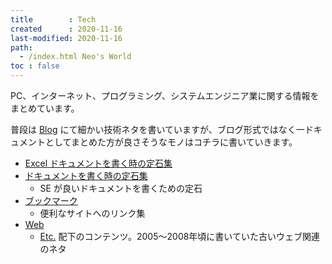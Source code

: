 ```yaml
---
title        : Tech
created      : 2020-11-16
last-modified: 2020-11-16
path:
  - /index.html Neo's World
toc : false
---
```


PC、インターネット、プログラミング、システムエンジニア業に関する情報をまとめています。

普段は [Blog](/blog/index.html) にて細かい技術ネタを書いていますが、ブログ形式ではなく一ドキュメントとしてまとめた方が良さそうなモノはコチラに書いていきます。

- [Excel ドキュメントを書く時の定石集](excel-best-practices.html)
- [ドキュメントを書く時の定石集](documents-best-practices.html)
  - SE が良いドキュメントを書くための定石
- [ブックマーク](bookmarks.html)
  - 便利なサイトへのリンク集
- [Web](/etc/web.html)
  - [Etc.](/etc/index.html) 配下のコンテンツ。2005〜2008年頃に書いていた古いウェブ関連のネタ
